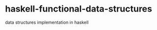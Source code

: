 haskell-functional-data-structures
==================================

data structures implementation in haskell
